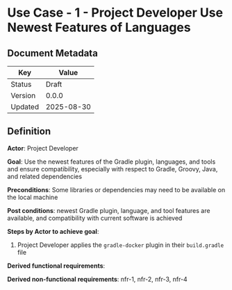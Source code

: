 # Use Case - 1 - Project Developer Use Newest Features of Languages

## Document Metadata

| Key     | Value      |
|---------|------------|
| Status  | Draft      |
| Version | 0.0.0      |
| Updated | 2025-08-30 |

## Definition

**Actor**: Project Developer

**Goal**: Use the newest features of the Gradle plugin, languages, and tools and ensure compatibility, especially with 
respect to Gradle, Groovy, Java, and related dependencies

**Preconditions**: Some libraries or dependencies may need to be available on the local machine

**Post conditions**: newest Gradle plugin, language, and tool features are available, and compatibility with current 
software is achieved

**Steps by Actor to achieve goal**:
1. Project Developer applies the `gradle-docker` plugin in their `build.gradle` file

**Derived functional requirements**:

**Derived non-functional requirements**:  nfr-1, nfr-2, nfr-3, nfr-4
